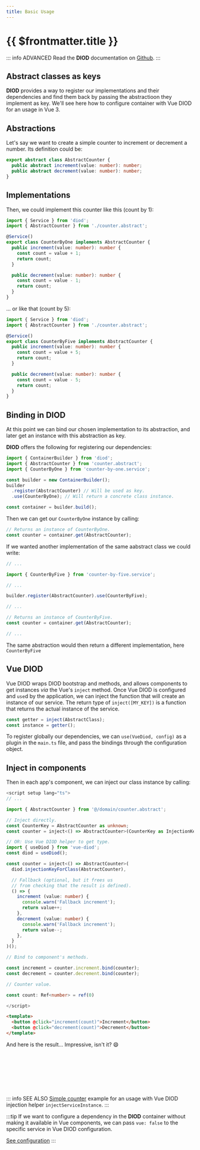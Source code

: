 ```yaml
---
title: Basic Usage
---
```


# {{ $frontmatter.title }}

::: info ADVANCED
Read the **DIOD** documentation on [Github](https://github.com/artberri/diod/blob/main/docs/README.md).
:::

## Abstract classes as keys

**DIOD** provides a way to register our implementations and their dependencies
and find them back by passing the abstractioon they implement as key.
We'll see here how to configure container with Vue DIOD for an usage in Vue 3.

## Abstractions

Let's say we want to create a simple counter to increment or decrement a number. Its
definition could be:

```typescript
export abstract class AbstractCounter {
  public abstract increment(value: number): number;
  public abstract decrement(value: number): number;
}
```

## Implementations

Then, we could implement this counter like this (count by 1):

```typescript
import { Service } from 'diod';
import { AbstractCounter } from './counter.abstract';

@Service()
export class CounterByOne implements AbstractCounter {
  public increment(value: number): number {
    const count = value + 1;
    return count;
  }

  public decrement(value: number): number {
    const count = value - 1;
    return count;
  }
}
```

... or like that (count by 5):

```typescript
import { Service } from 'diod';
import { AbstractCounter } from './counter.abstract';

@Service()
export class CounterByFive implements AbstractCounter {
  public increment(value: number): number {
    const count = value + 5;
    return count;
  }

  public decrement(value: number): number {
    const count = value - 5;
    return count;
  }
}
```

## Binding in DIOD

At this point we can bind our chosen implementation to its abstraction,
and later get an instance with this abstraction as key.

**DIOD** offers the following for registering our dependencies:

```typescript
import { ContainerBuilder } from 'diod';
import { AbstractCounter } from 'counter.abstract';
import { CounterByOne } from 'counter-by-one.service';

const builder = new ContainerBuilder();
builder
  .register(AbstractCounter) // Will be used as key.
  .use(CounterByOne); // Will return a concrete class instance.

const container = builder.build();
```

Then we can get our `CounterByOne` instance by calling:

```typescript
// Returns an instance of CounterByOne.
const counter = container.get(AbstractCounter);
```

If we wanted another implementation of the same aabstract class we could write:

```typescript
// ...

import { CounterByFive } from 'counter-by-five.service';

// ...

builder.register(AbstractCounter).use(CounterByFive);

// ...

// Returns an instance of CounterByFive.
const counter = container.get(AbstractCounter);

// ...
```

The same abstraction would then return a different implementation,
here `CounterByFive`

## Vue DIOD

Vue DIOD wraps DIOD bootstrap and methods, and allows components to get instances
_via_ the Vue's `inject` method. Once Vue DIOD is configured and `use`d by the
application, we can inject the function that will create an instance of our
service. The return type of `inject([MY_KEY])` is a function that returns the
actual instance of the service.

```typescript
const getter = inject(AbstractClass);
const instance = getter();
```

To register globally our dependencies, we can `use(VueDiod, config)` as a plugin in
the `main.ts` file, and pass the bindings through the configuration object.

<!--@include: ../snippets/simple-counter.example.md-->

## Inject in components

Then in each app's component, we can inject our class instance by calling:

```typescript
<script setup lang="ts">
// ...

import { AbstractCounter } from '@/domain/counter.abstract';

// Inject directly.
const CounterKey = AbstractCounter as unknown;
const counter = inject<() => AbstractCounter>(CounterKey as InjectionKey<AbstractCounter>)();

// OR: Use Vue DIOD helper to get type.
import { useDiod } from 'vue-diod';
const diod = useDiod();

const counter = inject<() => AbstractCounter>(
  diod.injectionKeyForClass(AbstractCounter),

  // Fallback (optional, but it frees us
  // from checking that the result is defined).
  () => {
    increment (value: number) {
      console.warn('Fallback increment');
      return value++;
    },
    decrement (value: number) {
      console.warn('Fallback increment');
      return value--;
    },
  }
)();

// Bind to component's methods.

const increment = counter.increment.bind(counter);
const decrement = counter.decrement.bind(counter);

// Counter value.

const count: Ref<number> = ref(0)

</script>
```

```html
<template>
  <button @click="increment(count)">Increment</button>
  <button @click="decrement(count)">Decrement</button>
</template>
```

And here is the result... Impressive, isn't it? :smile:

<script setup>
import SimpleCounter from '../.vitepress/theme/components/simple-counter.component.vue';
</script>

<div style="width: 100%; display: flex; justify-content: center; margin: 4rem 0;">
  <SimpleCounter />
</div>

::: info SEE ALSO
[Simple counter](../examples/simple-counter.md) example for an usage
with Vue DIOD injection helper `injectServiceInstance`.
:::

:::tip
If we want to configure a dependency in the **DIOD** container without making it
available in Vue components, we can pass `vue: false` to the specific service
in Vue DIOD configuration.

[See configuration](configuration)
:::
